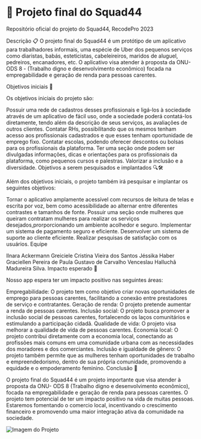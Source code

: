 # 🚀 **Projeto final do Squad44**
Repositório oficial do projeto do Squad44, RecodePro 2023

Descrição 📋 O projeto final do Squad44 é um protótipo de um aplicativo para trabalhadores informais, uma espécie de Uber dos pequenos serviços como diaristas, babás, esteticistas, cabeleireiros, maridos de aluguel, pedreiros, encanadores, etc. O aplicativo visa atender à proposta da ONU- ODS 8 - (Trabalho digno e desenvolvimento econômico) focada na empregabilidade e geração de renda para pessoas carentes.

Objetivos iniciais 🎯

Os objetivos iniciais do projeto são:

Possuir uma rede de cadastros desses profissionais e ligá-los à sociedade através de um aplicativo de fácil uso, onde a sociedade poderá contatá-los diretamente, tendo além da descrição de seus serviços, as avaliações de outros clientes.
Contatar RHs, possibilitando que os mesmos tenham acesso aos profissionais cadastrados e que esses tenham oportunidade de emprego fixo.
Contatar escolas, podendo oferecer descontos ou bolsas para os profissionais da plataforma.
Ter uma seção onde podem ser divulgadas informações, dicas e orientações para os profissionais da plataforma, como pequenos cursos e palestras.
Valorizar a inclusão e a diversidade.
Objetivos a serem pesquisados e implantados 🔍🛠️

Além dos objetivos iniciais, o projeto também irá pesquisar e implantar os seguintes objetivos:

Tornar o aplicativo amplamente acessível com recursos de leitura de telas e escrita por voz, bem como acessibilidade ao alternar entre diferentes contrastes e tamanhos de fonte.
Possuir uma seção onde mulheres que queiram contratam mulheres para realizar os serviços desejados,prorporcionando um ambiente acolhedor e seguro.
Implementar um sistema de pagamento seguro e eficiente.
Desenvolver um sistema de suporte ao cliente eficiente.
Realizar pesquisas de satisfação com os usuários.
Equipe

Ilnara Ackermann
Greiciele Cristina Vieira dos Santos
Jéssika Haber
Graciellen Pereira de Paula
Gustavo de Carvalho Venceslau
Halluchã Madureira Silva.
Impacto esperado 🌟

Nosso app espera ter um impacto positivo nas seguintes áreas:

Empregabilidade: O projeto tem como objetivo criar novas oportunidades de emprego para pessoas carentes, facilitando a conexão entre prestadores de serviço e contratantes.
Geração de renda: O projeto pretende aumentar a renda de pessoas carentes.
Inclusão social: O projeto busca promover a inclusão social de pessoas carentes, fortalecendo os laços comunitários e estimulando a participação cidadã.
Qualidade de vida: O projeto visa melhorar a qualidade de vida de pessoas carentes.
Economia local: O projeto contribui diretamente com a economia local, conectando as profissões mais comuns em uma comunidade urbana com as necessidades dos moradores e dos comerciantes.
Inclusão e igualdade de gênero: O projeto também permite que as mulheres tenham oportunidades de trabalho e empreendedorismo, dentro de sua própria comunidade, promovendo a equidade e o empoderamento feminino.
Conclusão 🎉

O projeto final do Squad44 é um projeto importante que visa atender à proposta da ONU- ODS 8 (Trabalho digno e desenvolvimento econômico), focada na empregabilidade e geração de renda para pessoas carentes. O projeto tem potencial de ter um impacto positivo na vida de muitas pessoas. Estaremos fomentando o comercio local, incentivando o crescimento financeiro e promovendo uma maior integração ativa da comunidade na sociedade.

![Imagem do Projeto](linkimg)
